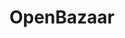 ---
title: OpenBazaar
crosslinks:
- Buttcoin
- Bitcoin
- ethereum
- dashpay
- ipfs
- joinmarket
- Bitcoincash
- DarkNetMarkets
- 3c5g1
- cats
- Serendipity
- BazaarMarkets
---